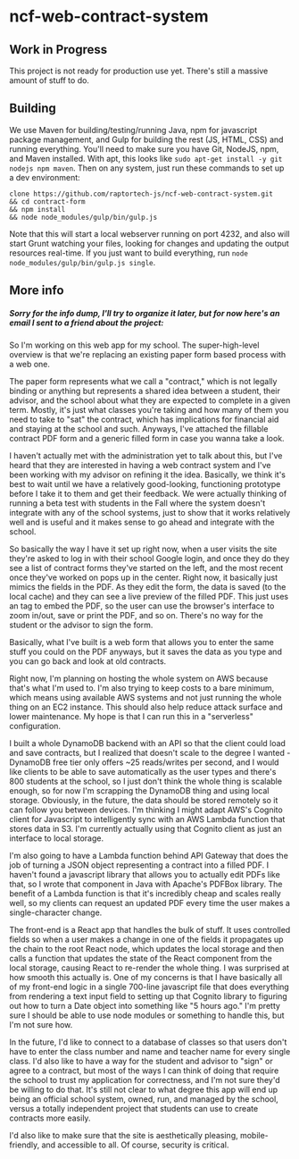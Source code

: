 # ncf-web-contract-system

## Work in Progress

This project is not ready for production use yet. There's still a massive amount of stuff to do.

## Building

We use Maven for building/testing/running Java, npm for javascript package management, and Gulp for building the rest (JS, HTML, CSS) and running everything. You'll need to make sure you have Git, NodeJS, npm, and Maven installed. With apt, this looks like `sudo apt-get install -y git nodejs npm maven`. Then on any system, just run these commands to set up a dev environment:

```
clone https://github.com/raptortech-js/ncf-web-contract-system.git
&& cd contract-form
&& npm install
&& node node_modules/gulp/bin/gulp.js
```

Note that this will start a local webserver running on port 4232, and also will start Grunt watching your files, looking for changes and updating the output resources real-time. If you just want to build everything, run `node node_modules/gulp/bin/gulp.js single`.

## More info
##### Sorry for the info dump, I'll try to organize it later, but for now here's an email I sent to a friend about the project:

So I'm working on this web app for my school. The super-high-level overview is that we're replacing an existing paper form based process with a web one.

The paper form represents what we call a "contract," which is not legally binding or anything but represents a shared idea between a student, their advisor, and the school about what they are expected to complete in a given term. Mostly, it's just what classes you're taking and how many of them you need to take to "sat" the contract, which has implications for financial aid and staying at the school and such. Anyways, I've attached the fillable contract PDF form and a generic filled form in case you wanna take a look.

I haven't actually met with the administration yet to talk about this, but I've heard that they are interested in having a web contract system and I've been working with my advisor on refining it the idea. Basically, we think it's best to wait until we have a relatively good-looking, functioning prototype before I take it to them and get their feedback. We were actually thinking of running a beta test with students in the Fall where the system doesn't integrate with any of the school systems, just to show that it works relatively well and is useful and it makes sense to go ahead and integrate with the school.

So basically the way I have it set up right now, when a user visits the site they're asked to log in with their school Google login, and once they do they see a list of contract forms they've started on the left, and the most recent once they've worked on pops up in the center. Right now, it basically just mimics the fields in the PDF. As they edit the form, the data is saved (to the  local cache) and they can see a live preview of the filled PDF. This just uses an <object> tag to embed the PDF, so the user can use the browser's interface to zoom in/out, save or print the PDF, and so on. There's no way for the student or the advisor to sign the form.

Basically, what I've built is a web form that allows you to enter the same stuff you could on the PDF anyways, but it saves the data as you type and you can go back and look at old contracts.

Right now, I'm planning on hosting the whole system on AWS because that's what I'm used to. I'm also trying to keep costs to a bare minimum, which means using available AWS systems and not just running the whole thing on an EC2 instance. This should also help reduce attack surface and lower maintenance. My hope is that I can run this in a "serverless" configuration.

I built a whole DynamoDB backend with an API so that the client could load and save contracts, but I realized that doesn't scale to the degree I wanted - DynamoDB free tier only offers ~25 reads/writes per second, and I would like clients to be able to save automatically as the user types and there's 800 students at the school, so I just don't think the whole thing is scalable enough, so for now I'm scrapping the DynamoDB thing and using local storage. Obviously, in the future, the data should be stored remotely so it can follow you between devices. I'm thinking I might adapt AWS's Cognito client for Javascript to intelligently sync with an AWS Lambda function that stores data in S3. I'm currently actually using that Cognito client as just an interface to local storage.

I'm also going to have a Lambda function behind API Gateway that does the job of turning a JSON object representing a contract into a filled PDF. I haven't found a javascript library that allows you to actually edit PDFs like that, so I wrote that component in Java with Apache's PDFBox library. The benefit of a Lambda function is that it's incredibly cheap and scales really well, so my clients can request an updated PDF every time the user makes a single-character change.

The front-end is a React app that handles the bulk of stuff. It uses controlled fields so when a user makes a change in one of the fields it propagates up the chain to the root React node, which updates the local storage and then calls a function that updates the state of the React component from the local storage, causing React to re-render the whole thing. I was surprised at how smooth this actually is.
One of my concerns is that I have basically all of my front-end logic in a single 700-line javascript file that does everything from rendering a text input field to setting up that Cognito library to figuring out how to turn a Date object into something like "5 hours ago." I'm pretty sure I should be able to use node modules or something to handle this, but I'm not sure how.

In the future, I'd like to connect to a database of classes so that users don't have to enter the class number and name and teacher name for every single class. I'd also like to have a way for the student and advisor to "sign" or agree to a contract, but most of the ways I can think of doing that require the school to trust my application for correctness, and I'm not sure they'd be willing to do that. It's still not clear to what degree this app will end up being an official school system, owned, run, and managed by the school, versus a totally independent project that students can use to create contracts more easily.

I'd also like to make sure that the site is aesthetically pleasing, mobile-friendly, and accessible to all. Of course, security is critical. 
